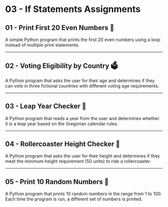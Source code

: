 # 03 - If Statements Assignments

## 01 - Print First 20 Even Numbers 🔢  
A simple Python program that prints the first 20 even numbers using a loop instead of multiple print statements.  

---

## 02 - Voting Eligibility by Country 🗳️  
A Python program that asks the user for their age and determines if they can vote in three fictional countries with different voting age requirements.  

---

## 03 - Leap Year Checker 📅  
A Python program that reads a year from the user and determines whether it is a leap year based on the Gregorian calendar rules.  

---

## 04 - Rollercoaster Height Checker 🎢  
A Python program that asks the user for their height and determines if they meet the minimum height requirement (50 units) to ride a rollercoaster.   

---

## 05 - Print 10 Random Numbers 🎲  
A Python program that prints 10 random numbers in the range from 1 to 100. Each time the program is run, a different set of numbers is printed.  

